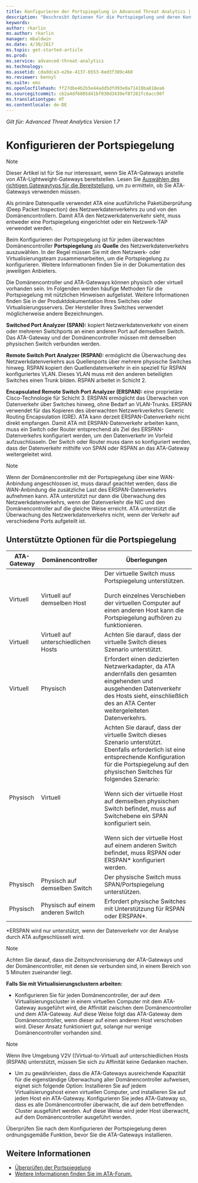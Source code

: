 ```yaml
---
title: Konfigurieren der Portspiegelung in Advanced Threat Analytics | Microsoft-Dokumentation
description: "Beschreibt Optionen für die Portspiegelung und deren Konfiguration für ATA"
keywords: 
author: rkarlin
ms.author: rkarlin
manager: mbaldwin
ms.date: 4/30/2017
ms.topic: get-started-article
ms.prod: 
ms.service: advanced-threat-analytics
ms.technology: 
ms.assetid: cdaddca3-e26e-4137-b553-8ed3f389c460
ms.reviewer: bennyl
ms.suite: ems
ms.openlocfilehash: ff27dbe4b2b5e44add5dfd93e0a71419ba818ea6
ms.sourcegitcommit: cb2a4df6805d41bf030d3439ef87281fc6acc98f
ms.translationtype: HT
ms.contentlocale: de-DE
---
```

*Gilt für: Advanced Threat Analytics Version 1.7*



# <a name="configure-port-mirroring"></a>Konfigurieren der Portspiegelung
> [!NOTE] 
> Dieser Artikel ist für Sie nur interessant, wenn Sie ATA-Gateways anstelle von ATA-Lightweight-Gateways bereitstellen. Lesen Sie [Auswählen des richtigen Gatewaytyps für die Bereitstellung](/advanced-threat-analytics/plan-design/ata-capacity-planning#choosing-the-right-gateway-type-for-your-deployment), um zu ermitteln, ob Sie ATA-Gateways verwenden müssen.
 
Als primäre Datenquelle verwendet ATA eine ausführliche Paketüberprüfung (Deep Packet Inspection) des Netzwerkdatenverkehrs zu und von den Domänencontrollern. Damit ATA den Netzwerkdatenverkehr sieht, muss entweder eine Portspiegelung eingerichtet oder ein Netzwerk-TAP verwendet werden.

Beim Konfigurieren der Portspiegelung ist für jeden überwachten Domänencontroller **Portspiegelung** als **Quelle** des Netzwerkdatenverkehrs auszuwählen. In der Regel müssen Sie mit dem Netzwerk- oder Virtualisierungsteam zusammenarbeiten, um die Portspiegelung zu konfigurieren.
Weitere Informationen finden Sie in der Dokumentation des jeweiligen Anbieters.

Die Domänencontroller und ATA-Gateways können physisch oder virtuell vorhanden sein. Im Folgenden werden häufige Methoden für die Portspiegelung mit nützlichen Hinweisen aufgelistet. Weitere Informationen finden Sie in der Produktdokumentation Ihres Switches oder Virtualisierungsservers. Der Hersteller Ihres Switches verwendet möglicherweise andere Bezeichnungen.

**Switched Port Analyzer (SPAN):** kopiert Netzwerkdatenverkehr von einem oder mehreren Switchports an einen anderen Port auf demselben Switch. Das ATA-Gateway und der Domänencontroller müssen mit demselben physischen Switch verbunden werden.

**Remote Switch Port Analyzer (RSPAN):** ermöglicht die Überwachung des Netzwerkdatenverkehrs aus Quellenports über mehrere physische Switches hinweg. RSPAN kopiert den Quellendatenverkehr in ein speziell für RSPAN konfiguriertes VLAN. Dieses VLAN muss mit den anderen beteiligten Switches einen Trunk bilden. RSPAN arbeitet in Schicht 2.

**Encapsulated Remote Switch Port Analyzer (ERSPAN):** eine proprietäre Cisco-Technologie für Schicht 3. ERSPAN ermöglicht das Überwachen von Datenverkehr über Switches hinweg, ohne Bedarf an VLAN-Trunks. ERSPAN verwendet für das Kopieren des überwachten Netzwerkverkehrs Generic Routing Encapsulation (GRE). ATA kann derzeit ERSPAN-Datenverkehr nicht direkt empfangen. Damit ATA mit ERSPAN-Datenverkehr arbeiten kann, muss ein Switch oder Router entsprechend als Ziel des ERSPAN-Datenverkehrs konfiguriert werden, um den Datenverkehr im Vorfeld aufzuschlüsseln. Der Switch oder Router muss dann so konfiguriert werden, dass der Datenverkehr mithilfe von SPAN oder RSPAN an das ATA-Gateway weitergeleitet wird.

> [!NOTE]
> Wenn der Domänencontroller mit der Portspiegelung über eine WAN-Anbindung angeschlossen ist, muss darauf geachtet werden, dass die WAN-Anbindung die zusätzliche Last des ERSPAN-Datenverkehrs aufnehmen kann.
> ATA unterstützt nur dann die Überwachung des Netzwerkdatenverkehrs, wenn der Datenverkehr die NIC und den Domänencontroller auf die gleiche Weise erreicht. ATA unterstützt die Überwachung des Netzwerkdatenverkehrs nicht, wenn der Verkehr auf verschiedene Ports aufgeteilt ist.

## <a name="supported-port-mirroring-options"></a>Unterstützte Optionen für die Portspiegelung

|ATA-Gateway|Domänencontroller|Überlegungen|
|---------------|---------------------|------------------|
|Virtuell|Virtuell auf demselben Host|Der virtuelle Switch muss Portspiegelung unterstützen.<br /><br />Durch einzelnes Verschieben der virtuellen Computer auf einen anderen Host kann die Portspiegelung aufhören zu funktionieren.|
|Virtuell|Virtuell auf unterschiedlichen Hosts|Achten Sie darauf, dass der virtuelle Switch dieses Szenario unterstützt.|
|Virtuell|Physisch|Erfordert einen dedizierten Netzwerkadapter, da ATA andernfalls den gesamten eingehenden und ausgehenden Datenverkehr des Hosts sieht, einschließlich des an ATA Center weitergeleiteten Datenverkehrs.|
|Physisch|Virtuell|Achten Sie darauf, dass der virtuelle Switch dieses Szenario unterstützt. Ebenfalls erforderlich ist eine entsprechende Konfiguration für die Portspiegelung auf den physischen Switches für folgendes Szenario:<br /><br />Wenn sich der virtuelle Host auf demselben physischen Switch befindet, muss auf Switchebene ein SPAN konfiguriert sein.<br /><br />Wenn sich der virtuelle Host auf einem anderen Switch befindet, muss RSPAN oder ERSPAN&#42; konfiguriert werden.|
|Physisch|Physisch auf demselben Switch|Der physische Switch muss SPAN/Portspiegelung unterstützen.|
|Physisch|Physisch auf einem anderen Switch|Erfordert physische Switches mit Unterstützung für RSPAN oder ERSPAN&#42;.|
&#42;ERSPAN wird nur unterstützt, wenn der Datenverkehr vor der Analyse durch ATA aufgeschlüsselt wird.

> [!NOTE]
> Achten Sie darauf, dass die Zeitsynchronisierung der ATA-Gateways und der Domänencontroller, mit denen sie verbunden sind, in einem Bereich von 5 Minuten zueinander liegt.

**Falls Sie mit Virtualisierungsclustern arbeiten:**

-   Konfigurieren Sie für jeden Domänencontroller, der auf dem Virtualisierungscluster in einem virtuellen Computer mit dem ATA-Gateway ausgeführt wird, die Affinität zwischen dem Domänencontroller und dem ATA-Gateway. Auf diese Weise folgt das ATA-Gateway dem Domänencontroller, wenn dieser auf einen anderen Host verschoben wird. Dieser Ansatz funktioniert gut, solange nur wenige Domänencontroller vorhanden sind.
> [!NOTE]
> Wenn Ihre Umgebung V2V ((Virtual-to-Virtual) auf unterschiedlichen Hosts (RSPAN) unterstützt, müssen Sie sich zu Affinität keine Gedanken machen.
> 
-   Um zu gewährleisten, dass die ATA-Gateways ausreichende Kapazität für die eigenständige Überwachung aller Domänencontroller aufweisen, eignet sich folgende Option: Installieren Sie auf jedem Virtualisierungshost einen virtuellen Computer, und installieren Sie auf jeden Host ein ATA-Gateway. Konfigurieren Sie jedes ATA-Gateway so, dass es alle Domänencontroller überwacht, die auf dem betreffenden Cluster ausgeführt werden. Auf diese Weise wird jeder Host überwacht, auf dem Domänencontroller ausgeführt werden.

Überprüfen Sie nach dem Konfigurieren der Portspiegelung deren ordnungsgemäße Funktion, bevor Sie die ATA-Gateways installieren.

## <a name="see-also"></a>Weitere Informationen
- [Überprüfen der Portspiegelung](validate-port-mirroring.md)
- [Weitere Informationen finden Sie im ATA-Forum.](https://social.technet.microsoft.com/Forums/security/home?forum=mata)
